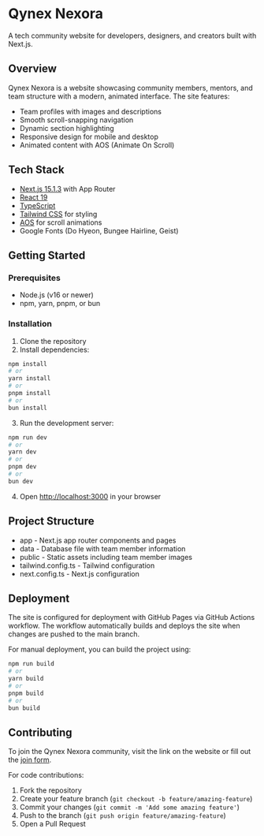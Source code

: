 # Qynex Nexora

A tech community website for developers, designers, and creators built with Next.js.

## Overview

Qynex Nexora is a website showcasing community members, mentors, and team structure with a modern, animated interface. The site features:

- Team profiles with images and descriptions
- Smooth scroll-snapping navigation
- Dynamic section highlighting
- Responsive design for mobile and desktop
- Animated content with AOS (Animate On Scroll)

## Tech Stack

- [Next.js 15.1.3](https://nextjs.org/) with App Router
- [React 19](https://react.dev/)
- [TypeScript](https://www.typescriptlang.org/)
- [Tailwind CSS](https://tailwindcss.com/) for styling
- [AOS](https://michalsnik.github.io/aos/) for scroll animations
- Google Fonts (Do Hyeon, Bungee Hairline, Geist)

## Getting Started

### Prerequisites

- Node.js (v16 or newer)
- npm, yarn, pnpm, or bun

### Installation

1. Clone the repository
2. Install dependencies:

```bash
npm install
# or
yarn install
# or
pnpm install
# or
bun install
```

3. Run the development server:

```bash
npm run dev
# or
yarn dev
# or
pnpm dev
# or
bun dev
```

4. Open [http://localhost:3000](http://localhost:3000) in your browser

## Project Structure

- app - Next.js app router components and pages
- data - Database file with team member information
- public - Static assets including team member images
- tailwind.config.ts - Tailwind configuration
- next.config.ts - Next.js configuration

## Deployment

The site is configured for deployment with GitHub Pages via GitHub Actions workflow. The workflow automatically builds and deploys the site when changes are pushed to the main branch.

For manual deployment, you can build the project using:

```bash
npm run build
# or
yarn build
# or
pnpm build
# or
bun build
```

## Contributing

To join the Qynex Nexora community, visit the link on the website or fill out the [join form](https://forms.gle/GnBfHefs5kmLZceR6).

For code contributions:
1. Fork the repository
2. Create your feature branch (`git checkout -b feature/amazing-feature`)
3. Commit your changes (`git commit -m 'Add some amazing feature'`)
4. Push to the branch (`git push origin feature/amazing-feature`)
5. Open a Pull Request